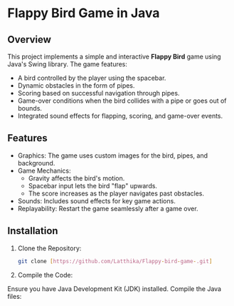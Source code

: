 # Flappy Bird Game in Java

## Overview
This project implements a simple and interactive **Flappy Bird** game using Java's Swing library. The game features:
- A bird controlled by the player using the spacebar.
- Dynamic obstacles in the form of pipes.
- Scoring based on successful navigation through pipes.
- Game-over conditions when the bird collides with a pipe or goes out of bounds.
- Integrated sound effects for flapping, scoring, and game-over events.

## Features
- Graphics: The game uses custom images for the bird, pipes, and background.
- Game Mechanics:
  - Gravity affects the bird's motion.
  - Spacebar input lets the bird "flap" upwards.
  - The score increases as the player navigates past obstacles.
- Sounds: Includes sound effects for key game actions.
- Replayability: Restart the game seamlessly after a game over.

## Installation
1. Clone the Repository:
   ```bash
   git clone [https://github.com/Latthika/Flappy-bird-game-.git]
2. Compile the Code:

Ensure you have Java Development Kit (JDK) installed.
Compile the Java files:   
   
